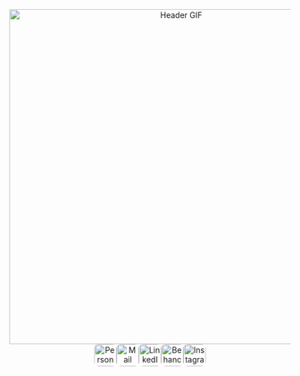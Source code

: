 <div id="header" align="center">
  <picture>
    <!-- Light Themes -->
    <source srcset="assets/gif_light_vhs.gif" media="(prefers-color-scheme: light)">
    <!-- Dark Themes -->
    <source srcset="assets/gif_dark_vhs.gif" media="(prefers-color-scheme: dark)">
    <!-- Default GIF (Fallback) -->
    <img src="assets/gif_dark_vhs.gif" alt="Header GIF" style="width: 600px;">
  </picture>


<div id="custom-buttons" align="center" style="display: flex; justify-content: center; gap: 0px; padding: 0; margin: 0;">
  <!-- GitHub Button as GIF -->
  <a href="https://sifmanos.github.io/" target="_blank" title="Personal_Website">
    <picture>
      <!-- Light Theme -->
      <source srcset="assets/gif_website2.gif" media="(prefers-color-scheme: light)">
      <!-- Dark Theme -->
      <source srcset="assets/gif_website.gif" media="(prefers-color-scheme: dark)">
      <!-- Default (Fallback) -->
      <img src="assets/gif_website.gif" width="40" alt="Personal_Website" style="border-radius: 8px;">
    </picture>
  </a>
  <a href="mailto:sifakis.em@gmail.com" target="_blank" title="Mail">
    <picture>
      <!-- Light Theme -->
      <source srcset="assets/gif_mails2.gif" media="(prefers-color-scheme: light)">
      <!-- Dark Theme -->
      <source srcset="assets/gif_mails.gif" media="(prefers-color-scheme: dark)">
      <!-- Default (Fallback) -->
      <img src="assets/gif_mails.gif" width="40" alt="Mail" style="border-radius: 8px;">
    </picture>
  </a>
  <a href="https://www.linkedin.com/in/sifmanos/" target="_blank" title="LinkedIn_Profile">
    <picture>
      <!-- Light Theme -->
      <source srcset="assets/gif_linkedin2.gif" media="(prefers-color-scheme: light)">
      <!-- Dark Theme -->
      <source srcset="assets/gif_linkedin.gif" media="(prefers-color-scheme: dark)">
      <!-- Default (Fallback) -->
      <img src="assets/gif_linkedin.gif" width="40" alt="LinkedIn_Profile" style="border-radius: 8px;">
    </picture>
  </a>
  <a href="https://www.behance.net/manossifakis1" target="_blank" title="Behance_Profile">
    <picture>
      <!-- Light Theme -->
      <source srcset="assets/gif_behance2.gif" media="(prefers-color-scheme: light)">
      <!-- Dark Theme -->
      <source srcset="assets/gif_behance.gif" media="(prefers-color-scheme: dark)">
      <!-- Default (Fallback) -->
      <img src="assets/gif_behance.gif" width="40" alt="Behance_Profile" style="border-radius: 8px;">
    </picture>
  </a>
  <a href="https://www.instagram.com/sifmanos_/" target="_blank" title="Instagram_Profile">
    <picture>
      <!-- Light Theme -->
      <source srcset="assets/gif_instagram2.gif" media="(prefers-color-scheme: light)">
      <!-- Dark Theme -->
      <source srcset="assets/gif_instagram.gif" media="(prefers-color-scheme: dark)">
      <!-- Default (Fallback) -->
      <img src="assets/gif_instagram.gif" width="40" alt="Instagram_Profile" style="border-radius: 8px;">
    </picture>
  </a>
</div>



